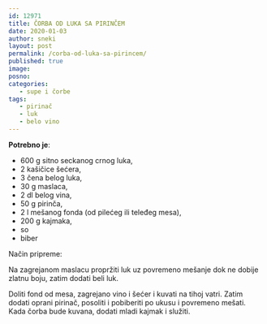 ```yaml
---
id: 12971
title: ČORBA OD LUKA SA PIRINČEM
date: 2020-01-03
author: sneki
layout: post
permalink: /corba-od-luka-sa-pirincem/
published: true
image: 
posno: 
categories:
   - supe i čorbe
tags:
   - pirinač
   - luk
   - belo vino
---
```

**Potrebno je**:

* 600 g sitno seckanog crnog luka, 
* 2 kašičice šećera,
* 3 čena belog luka,
* 30 g maslaca,
* 2 dl belog vina,
* 50 g pirinča,
* 2 l mešanog fonda (od pilećeg ili teleđeg mesa),
* 200 g kajmaka,
* so 
* biber

Način pripreme:

Na zagrejanom maslacu propržiti luk uz povremeno mešanje dok ne dobije zlatnu boju, zatim dodati beli luk.

Doliti fond od mesa, zagrejano vino i šećer i kuvati na tihoj vatri. Zatim dodati oprani pirinač, posoliti i pobiberiti po ukusu i povremeno mešati. Kada čorba bude kuvana, dodati mladi kajmak i služiti.


